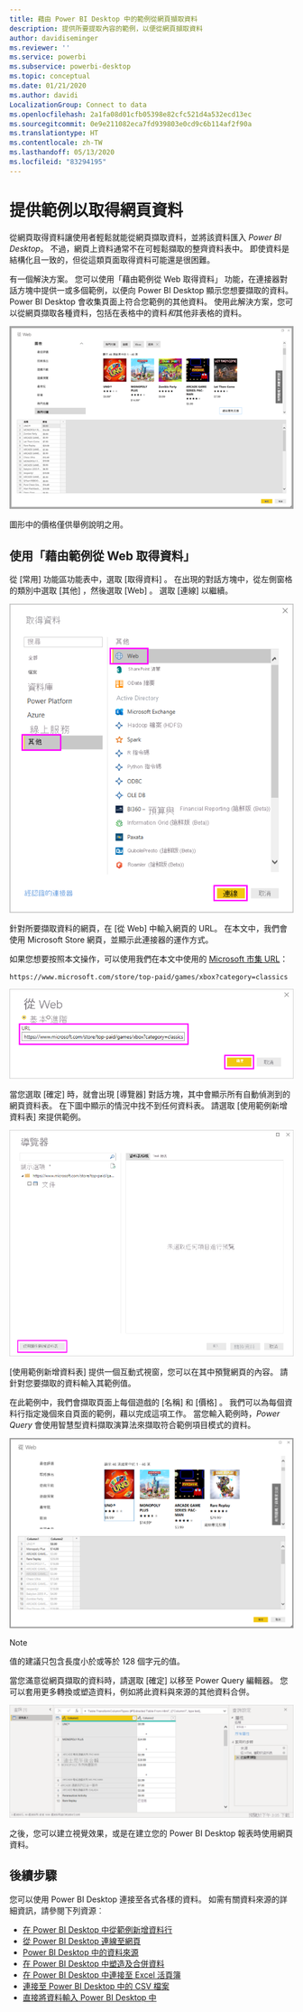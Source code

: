 ```yaml
---
title: 藉由 Power BI Desktop 中的範例從網頁擷取資料
description: 提供所要提取內容的範例，以便從網頁擷取資料
author: davidiseminger
ms.reviewer: ''
ms.service: powerbi
ms.subservice: powerbi-desktop
ms.topic: conceptual
ms.date: 01/21/2020
ms.author: davidi
LocalizationGroup: Connect to data
ms.openlocfilehash: 2a1fa08d01cfb05398e82cfc521d4a532ecd13ec
ms.sourcegitcommit: 0e9e211082eca7fd939803e0cd9c6b114af2f90a
ms.translationtype: HT
ms.contentlocale: zh-TW
ms.lasthandoff: 05/13/2020
ms.locfileid: "83294195"
---
```

# <a name="get-webpage-data-by-providing-examples"></a>提供範例以取得網頁資料

從網頁取得資料讓使用者輕鬆就能從網頁擷取資料，並將該資料匯入 *Power BI Desktop*。 不過，網頁上資料通常不在可輕鬆擷取的整齊資料表中。 即使資料是結構化且一致的，但從這類頁面取得資料可能還是很困難。

有一個解決方案。 您可以使用「藉由範例從 Web 取得資料」  功能，在連接器對話方塊中提供一或多個範例，以便向 Power BI Desktop 顯示您想要擷取的資料。 Power BI Desktop 會收集頁面上符合您範例的其他資料。 使用此解決方案，您可以從網頁擷取各種資料，包括在表格中的資料*和*其他非表格的資料。

![藉由範例從 Web 取得資料](media/desktop-connect-to-web-by-example/web-by-example_01.png)

圖形中的價格僅供舉例說明之用。

## <a name="using-get-data-from-web-by-example"></a>使用「藉由範例從 Web 取得資料」

從 [常用]  功能區功能表中，選取 [取得資料]  。 在出現的對話方塊中，從左側窗格的類別中選取 [其他]  ，然後選取 [Web]  。 選取 [連線]  以繼續。

![從 [取得資料] 選取 [Web]](media/desktop-connect-to-web-by-example/web-by-example_03.png)

針對所要擷取資料的網頁，在 [從 Web]  中輸入網頁的 URL。 在本文中，我們會使用 Microsoft Store 網頁，並顯示此連接器的運作方式。

如果您想要按照本文操作，可以使用我們在本文中使用的 [Microsoft 市集 URL](https://www.microsoft.com/store/top-paid/games/xbox?category=classics)：

    https://www.microsoft.com/store/top-paid/games/xbox?category=classics

![Web 對話方塊](media/desktop-connect-to-web-by-example/web-by-example_04.png)

當您選取 [確定]  時，就會出現 [導覽器]  對話方塊，其中會顯示所有自動偵測到的網頁資料表。 在下圖中顯示的情況中找不到任何資料表。 請選取 [使用範例新增資料表]  來提供範例。

![[導覽器] 視窗](media/desktop-connect-to-web-by-example/web-by-example_05.png)

[使用範例新增資料表]  提供一個互動式視窗，您可以在其中預覽網頁的內容。 請針對您要擷取的資料輸入其範例值。

在此範例中，我們會擷取頁面上每個遊戲的 [名稱]  和 [價格]  。 我們可以為每個資料行指定幾個來自頁面的範例，藉以完成這項工作。 當您輸入範例時，*Power Query* 會使用智慧型資料擷取演算法來擷取符合範例項目模式的資料。

![範例資料](media/desktop-connect-to-web-by-example/web-by-example_06.png)

> [!NOTE]
> 值的建議只包含長度小於或等於 128 個字元的值。

當您滿意從網頁擷取的資料時，請選取 [確定]  以移至 Power Query 編輯器。 您可以套用更多轉換或塑造資料，例如將此資料與來源的其他資料合併。

![範例資料](media/desktop-connect-to-web-by-example/web-by-example_07.png)

之後，您可以建立視覺效果，或是在建立您的 Power BI Desktop 報表時使用網頁資料。

## <a name="next-steps"></a>後續步驟

您可以使用 Power BI Desktop 連接至各式各樣的資料。 如需有關資料來源的詳細資訊，請參閱下列資源︰

* [在 Power BI Desktop 中從範例新增資料行](../create-reports/desktop-add-column-from-example.md)
* [從 Power BI Desktop 連線至網頁](desktop-connect-to-web.md)
* [Power BI Desktop 中的資料來源](desktop-data-sources.md)
* [在 Power BI Desktop 中塑造及合併資料](desktop-shape-and-combine-data.md)
* [在 Power BI Desktop 中連接至 Excel 活頁簿](desktop-connect-excel.md)
* [連接至 Power BI Desktop 中的 CSV 檔案](desktop-connect-csv.md)
* [直接將資料輸入 Power BI Desktop 中](desktop-enter-data-directly-into-desktop.md)
